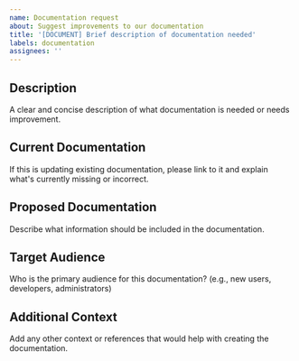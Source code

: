 ```yaml
---
name: Documentation request
about: Suggest improvements to our documentation
title: '[DOCUMENT] Brief description of documentation needed'
labels: documentation
assignees: ''
---
```


## Description
A clear and concise description of what documentation is needed or needs improvement.

## Current Documentation
If this is updating existing documentation, please link to it and explain what's currently missing or incorrect.

## Proposed Documentation
Describe what information should be included in the documentation.

## Target Audience
Who is the primary audience for this documentation? (e.g., new users, developers, administrators)

## Additional Context
Add any other context or references that would help with creating the documentation.